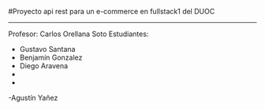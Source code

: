 #Proyecto api rest para un e-commerce en fullstack1 del DUOC

---

Profesor: Carlos Orellana Soto
Estudiantes:
 - Gustavo Santana
 - Benjamín Gonzalez 
 - Diego Aravena
 -
 -
 -Agustín Yañez
